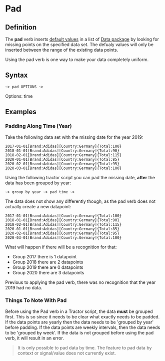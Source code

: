 # Pad 

## Definition

The **pad** verb inserts [default values](../../default.html) in a list of [Data package](../datapackages.md) by looking for missing points on the specified data set. The defualy values will only be inserted between the range of the existing data points.

Using the pad verb is one way to make your data completely uniform. 


## Syntax

```language-tractor
~> pad OPTIONS ~>
```

Options: time

## Examples

### Padding Along Time (Year)

Take the following data set with the missing date for the year 2019:

```language-katsu
2017-01-01[Brand:Adidas][Country:Germany]{Total:100}
2018-01-01[Brand:Adidas][Country:Germany]{Total:90}
2018-02-01[Brand:Adidas][Country:Germany]{Total:115}
2020-01-01[Brand:Adidas][Country:Germany]{Total:85}
2020-02-01[Brand:Adidas][Country:Germany]{Total:95}
2020-03-01[Brand:Adidas][Country:Germany]{Total:100}
```

Using the following tractor script you can pad the missing date, **after** the data has been grouped by year:

```language-tractor
~> group by year ~> pad time ~>
```

The data does not show any differently though, as the pad verb does not actually create a new datapoint:

```language-katsu
2017-01-01[Brand:Adidas][Country:Germany]{Total:100}
2018-01-01[Brand:Adidas][Country:Germany]{Total:90}
2018-02-01[Brand:Adidas][Country:Germany]{Total:115}
2020-01-01[Brand:Adidas][Country:Germany]{Total:85}
2020-02-01[Brand:Adidas][Country:Germany]{Total:95}
2020-03-01[Brand:Adidas][Country:Germany]{Total:100}
```

What will happen if there will be a recognition for that:

- Group 2017 there is 1 datapoint
- Group 2018 there are 2 datapoints
- Group 2019 there are 0 datapoints
- Group 2020 there are 3 datapoints

Previous to applying the pad verb, there was no recognition that the year 2019 had no data.


### Things To Note With Pad

Before using the Pad verb in a Tractor script, the data **must** be grouped first. This is so since it needs to be clear what exactly needs to be padded. If the data points are yearly then the data needs to be 'grouped by year' before padding. If the data points are weekly intervals, then the data needs to be 'grouped by week'. If the data is not grouped before using the pad verb, it will result in an error.

>It is only possible to pad data by time. The feature to pad data by context or signal/value does not currently exist.
